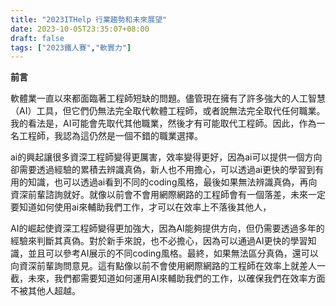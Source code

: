```yaml
---
title: "2023ITHelp 行業趨勢和未來展望"
date: 2023-10-05T23:35:07+08:00
draft: false
tags: ["2023鐵人賽","軟實力"]
---
```


**前言**

軟體業一直以來都面臨著工程師短缺的問題。儘管現在擁有了許多強大的人工智慧（AI）工具，但它們仍無法完全取代軟體工程師，或者說無法完全取代任何職業。我的看法是，AI可能會先取代其他職業，然後才有可能取代工程師。因此，作為一名工程師，我認為這仍然是一個不錯的職業選擇。

ai的興起讓很多資深工程師變得更厲害，效率變得更好，因為ai可以提供一個方向卻需要透過經驗的累積去辨識真偽，新人也不用擔心，可以透過ai更快的學習到有用的知識，也可以透過ai看到不同的coding風格，最後如果無法辨識真偽，再向資深前輩諮詢就好。就像以前會不會用網際網路的工程師會有一個落差，未來一定要知道如何使用ai來輔助我們工作，才可以在效率上不落後其他人，

AI的崛起使資深工程師變得更加強大，因為AI能夠提供方向，但仍需要透過多年的經驗來判斷其真偽。對於新手來說，也不必擔心，因為可以通過AI更快的學習知識，並且可以參考AI展示的不同coding風格。最終，如果無法區分真偽，還可以向資深前輩詢問意見。這有點像以前不會使用網際網路的工程師在效率上就差人一截，未來，我們都需要知道如何運用AI來輔助我們的工作，以確保我們在效率方面不被其他人超越。